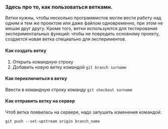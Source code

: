 ### Здесь про то, как пользоваться ветками.

Ветки нужны, чтобы несколько программистов могли вести работу над одним и тем же проектом или даже файлом одновременно, при этом не мешая друг другу. Кроме того, ветки используются для тестирования экспериментальных функций: чтобы не повредить основному проекту, создается новая ветка специально для экспериментов.

#### Как создать ветку

1. Открыть командную строку
2. Добавить новую ветку командой `git branch surname`

#### Как переключиться в ветку 

Ввести в командную строку команду `git checkout surname`

#### Как отправить ветку на сервер

Чтоб ветка появилась на сервере, надо запушить изменения командой:

`git push --set-upstream origin branch_name`